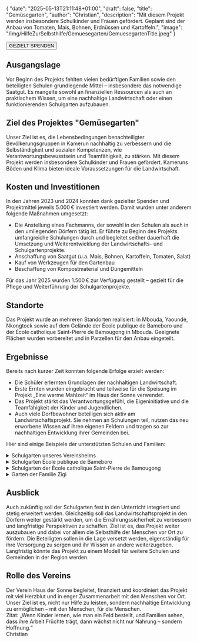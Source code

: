 {
    "date": "2025-05-13T21:11:48+01:00",
    "draft": false,
    "title": "Gemüsegarten",
    "author": "Christian",
    "description": "Mit diesem Projekt werden insbesondere Schulkinder und Frauen gefördert. Geplant sind der Anbau von Tomaten, Mais, Bohnen, Erdnüssen und Kartoffeln.",
    "image": "/img/HilfeZurSelbsthilfe/Gemuesegarten/GemuesegartenTitle.jpeg"
}
<div class="div-gezielt-spenden">
    <button class="button-gezielt-spenden" id="button-gezielt-spenden">GEZIELT SPENDEN</button>
</div>

## Ausgangslage
Vor Beginn des Projekts fehlten vielen bedürftigen Familien sowie den beteiligten Schulen grundlegende Mittel – insbesondere das notwendige Saatgut. Es mangelte sowohl an finanziellen Ressourcen als auch an praktischem Wissen, um eine nachhaltige Landwirtschaft oder einen funktionierenden Schulgarten aufzubauen.

## Ziel des Projektes \"Gemüsegarten\"
Unser Ziel ist es, die Lebensbedingungen benachteiligter Bevölkerungsgruppen in Kamerun nachhaltig zu verbessern und die Selbständigkeit und sozialen Kompetenzen, wie Verantwortungsbewusstsein und Teamfähigkeit, zu stärken. Mit diesem Projekt werden insbesondere Schulkinder und Frauen gefördert.
Kameruns Böden und Klima bieten ideale Voraussetzungen für die Landwirtschaft. 

## Kosten und Investitionen
In den Jahren 2023 und 2024 konnten dank gezielter Spenden und Projektmittel jeweils 5.000 € investiert werden. Damit wurden unter anderem folgende Maßnahmen umgesetzt:
- Die Anstellung eines Fachmanns, der sowohl in den Schulen als auch in den umliegenden Dörfern tätig ist. Er führte zu Beginn des Projekts umfangreiche Schulungen durch und begleitet seither dauerhaft die Umsetzung und Weiterentwicklung der Landwirtschafts- und Schulgartenprojekte.
- Anschaffung von Saatgut (u.a. Mais, Bohnen, Kartoffeln, Tomaten, Salat)
- Kauf von Werkzeugen für den Gartenbau
- Beschaffung von Kompostmaterial und Düngemitteln

Für das Jahr 2025 wurden 1.500 € zur Verfügung gestellt – gezielt für die Pflege und Weiterführung der Schulgartenprojekte.

## Standorte
Das Projekt wurde an mehreren Standorten realisiert: in Mbouda, Yaoundé, Nkongtock sowie auf dem Gelände der École publique de Bameboro und der École catholique Saint-Pierre de Bamougong in Mbouda. Geeignete Flächen wurden vorbereitet und in Parzellen für den Anbau eingeteilt.

## Ergebnisse
Bereits nach kurzer Zeit konnten folgende Erfolge erzielt werden:
- Die Schüler erlernten Grundlagen der nachhaltigen Landwirtschaft.
- Erste Ernten wurden eingebracht und teilweise für die Speisung im Projekt „Eine warme Mahlzeit“ im Haus der Sonne verwendet.
- Das Projekt stärkt das Verantwortungsgefühl, die Eigeninitiative und die Teamfähigkeit der Kinder und Jugendlichen.
- Auch viele Dorfbewohner beteiligen sich aktiv am Landwirtschaftsprojekt. Sie nehmen an Schulungen teil, nutzen das neu erworbene Wissen auf ihren eigenen Feldern und tragen so zur nachhaltigen Entwicklung ihrer Gemeinden bei.  

Hier sind einige Beispiele der unterstützten Schulen und Familien:
<details>
    <summary class="combobox-summary">Schulgarten unseres Vereinsheims</summary>
    <div class="combobox-details">   
      <h3>Standort</h3>
      Der Garten liegt direkt an unserem Vereinsheim, hier sieht man nochmals die genaue Lage:
      <div class="flexpictures">
        <input type="checkbox" id="expand-image1" />
        <label for="expand-image1">
          <img class="img-flexpictures-width" src="/img/HilfeZurSelbsthilfe/Gemuesegarten/Vereinsheim/GeographischeLage_Kamerun.png#imagemd" alt="Geographische Lage" />
        </label>
        <br>
        <input type="checkbox" id="expand-image2" />
        <label for="expand-image2">
          <img class="img-flexpictures-width" src="/img/HilfeZurSelbsthilfe/Gemuesegarten/Vereinsheim/GeographischeLage_Details.png#imagemd" alt="Geographische Lage - Details" />
        </label>
      </div>
      <br>
      <h3>Fortführung des Projekts 2025</h3>
      Bei meinen Besuchen konnte ich sehen, mit wie viel Ernsthaftigkeit und Engagement die Familien mitarbeiten. Sie sehen die Gärten nicht nur als Nahrungsquelle, sondern als Chance für Selbstversorgung, Bildung und Zukunft. Die Bilder zeigen unseren Schulgarten 2025. 
      <div class="swiper-container swiper-container-landscape">
        <div class="swiper-wrapper">
          <div class="swiper-slide">
              <img src="/img/HilfeZurSelbsthilfe/Gemuesegarten/Vereinsheim/2025/Schulgarten (1).jpg" alt="Bild 1" class="img-combobox"  />
          </div>
          <div class="swiper-slide">
              <img src="/img/HilfeZurSelbsthilfe/Gemuesegarten/Vereinsheim/2025/Schulgarten (1).jpeg" alt="Bild 2" class="img-combobox"  />
          </div>
          <div class="swiper-slide">
              <img src="/img/HilfeZurSelbsthilfe/Gemuesegarten/Vereinsheim/2025/Schulgarten (2).jpeg" alt="Bild 3" class="img-combobox"  />
          </div>
          <div class="swiper-slide">
              <img src="/img/HilfeZurSelbsthilfe/Gemuesegarten/Vereinsheim/2025/Schulgarten (3).jpeg" alt="Bild 4" class="img-combobox"  />
          </div>
        </div>
        <!-- Navigation -->
        <div class="swiper-button-prev"></div>
        <div class="swiper-button-next"></div>
        <div class="swiper-pagination"></div>
      </div>
      <p class="img-caption">Bilder 2025, der Garten unseres Vereinsheims</p>
      <br>
    </div>
</details>
<details>
    <summary class="combobox-summary">Schulgarten École publique de Bameboro</summary>
    <div class="combobox-details">   
      <h3>Standort</h3>
      Die geographische Lage ist in den nachfolgenden Bildern zu sehen:
      <div class="flexpictures">
        <input type="checkbox" id="expand-image1" />
        <label for="expand-image1">
          <img class="img-flexpictures-width" src="/img/HilfeZurSelbsthilfe/Gemuesegarten/Bameboro/GeographischeLage_Kamerun.png#imagemd" alt="Geographische Lage" />
        </label>
        <br>
        <input type="checkbox" id="expand-image2" />
        <label for="expand-image2">
          <img class="img-flexpictures-width" src="/img/HilfeZurSelbsthilfe/Gemuesegarten/Bameboro/GeographischeLage_Details.png#imagemd" alt="Geographische Lage - Details" />
        </label>
      </div>
      <br>
      <h3>Projekt 2023/2024</h3>
      Die Bilder zeigen, wie der Schulgarten bepflanzt wird. 
      <div class="swiper-container swiper-container-landscape">
        <div class="swiper-wrapper">
          <div class="swiper-slide">
              <img src="/img/HilfeZurSelbsthilfe/Gemuesegarten/Bameboro/2024/Schulgarten (1).jpeg" alt="Bild 1" class="img-combobox"  />
          </div>
        </div>
        <!-- Navigation -->
        <div class="swiper-button-prev"></div>
        <div class="swiper-button-next"></div>
        <div class="swiper-pagination"></div>
      </div>
      <p class="img-caption">Bilder 2023/2024, Schule École publique de Bameboro</p>
      <h3>Fortführung des Projekts 2025</h3>
      Die Bilder zeigen den Schulgarten 2025. 
      <div class="swiper-container swiper-container-portrait">
        <div class="swiper-wrapper">
          <div class="swiper-slide">
              <img src="/img/HilfeZurSelbsthilfe/Gemuesegarten/Bameboro/2025/Schulgarten (1).jpg" alt="Bild 1" class="img-combobox"  />
          </div>
          <div class="swiper-slide">
              <img src="/img/HilfeZurSelbsthilfe/Gemuesegarten/Bameboro/2025/Schulgarten (1).jpeg" alt="Bild 1" class="img-combobox"  />
          </div>
          <div class="swiper-slide">
              <img src="/img/HilfeZurSelbsthilfe/Gemuesegarten/Bameboro/2025/Schulgarten (2).jpeg" alt="Bild 1" class="img-combobox"  />
          </div>
          <div class="swiper-slide">
              <img src="/img/HilfeZurSelbsthilfe/Gemuesegarten/Bameboro/2025/Schulgarten (3).jpeg" alt="Bild 1" class="img-combobox"  />
          </div>
        </div>
        <!-- Navigation -->
        <div class="swiper-button-prev"></div>
        <div class="swiper-button-next"></div>
        <div class="swiper-pagination"></div>
      </div>
      <p class="img-caption">Bilder 2025, Schule École publique de Bameboro</p>
      <br>
    </div>
</details>
<details>
    <summary class="combobox-summary">Schulgarten der École catholique Saint-Pierre de Bamougong</summary>
    <div class="combobox-details">   
      <h3>Standort</h3>
      Die geographische Lage ist in den nachfolgenden Bildern zu sehen:
      <div class="flexpictures">
        <input type="checkbox" id="expand-image1" />
        <label for="expand-image1">
          <img class="img-flexpictures-width" src="/img/HilfeZurSelbsthilfe/Gemuesegarten/EcoleCatholiqueStPierre/GeographischeLage_Kamerun.png#imagemd" alt="Geographische Lage" />
        </label>
        <br>
        <input type="checkbox" id="expand-image2" />
        <label for="expand-image2">
          <img class="img-flexpictures-width" src="/img/HilfeZurSelbsthilfe/Gemuesegarten/EcoleCatholiqueStPierre/GeographischeLage_Details.png#imagemd" alt="Geographische Lage - Details" />
        </label>
      </div>
      <br>
      <h3>Fortführung des Projekts 2025</h3>
      Die Bilder zeigen den Schulgarten 2025. 
      <div class="swiper-container swiper-container-portrait">
        <div class="swiper-wrapper">
          <div class="swiper-slide">
              <img src="/img/HilfeZurSelbsthilfe/Gemuesegarten/EcoleCatholiqueStPierre/2025/Schulgarten (1).jpg" alt="Bild 1" class="img-combobox"  />
          </div>
          <div class="swiper-slide">
              <img src="/img/HilfeZurSelbsthilfe/Gemuesegarten/EcoleCatholiqueStPierre/2025/Schulgarten (2).jpg" alt="Bild 2" class="img-combobox"  />
          </div>
          <div class="swiper-slide">
              <img src="/img/HilfeZurSelbsthilfe/Gemuesegarten/EcoleCatholiqueStPierre/2025/Schulgarten (3).jpg" alt="Bild 3" class="img-combobox"  />
          </div>
          <div class="swiper-slide">
              <img src="/img/HilfeZurSelbsthilfe/Gemuesegarten/EcoleCatholiqueStPierre/2025/Schulgarten (4).jpg" alt="Bild 4" class="img-combobox"  />
          </div>
          <div class="swiper-slide">
              <img src="/img/HilfeZurSelbsthilfe/Gemuesegarten/EcoleCatholiqueStPierre/2025/Schulgarten (1).jpeg" alt="Bild 5" class="img-combobox"  />
          </div>
          <div class="swiper-slide">
              <img src="/img/HilfeZurSelbsthilfe/Gemuesegarten/EcoleCatholiqueStPierre/2025/Schulgarten (2).jpeg" alt="Bild 6" class="img-combobox"  />
          </div>
          <div class="swiper-slide">
              <img src="/img/HilfeZurSelbsthilfe/Gemuesegarten/EcoleCatholiqueStPierre/2025/Schulgarten (3).jpeg" alt="Bild 7" class="img-combobox"  />
          </div>
          <div class="swiper-slide">
              <img src="/img/HilfeZurSelbsthilfe/Gemuesegarten/EcoleCatholiqueStPierre/2025/Schulgarten (4).jpeg" alt="Bild 8" class="img-combobox"  />
          </div>
          <div class="swiper-slide">
              <img src="/img/HilfeZurSelbsthilfe/Gemuesegarten/EcoleCatholiqueStPierre/2025/Schulgarten (5).jpeg" alt="Bild 9" class="img-combobox"  />
          </div>
          <div class="swiper-slide">
              <img src="/img/HilfeZurSelbsthilfe/Gemuesegarten/EcoleCatholiqueStPierre/2025/Schulgarten (6).jpeg" alt="Bild 10" class="img-combobox"  />
          </div>
          <div class="swiper-slide">
              <img src="/img/HilfeZurSelbsthilfe/Gemuesegarten/EcoleCatholiqueStPierre/2025/Schulgarten (7).jpeg" alt="Bild 11" class="img-combobox"  />
          </div>
          <div class="swiper-slide">
              <img src="/img/HilfeZurSelbsthilfe/Gemuesegarten/EcoleCatholiqueStPierre/2025/Schulgarten (8).jpeg" alt="Bild 12" class="img-combobox"  />
          </div>
        </div>
        <!-- Navigation -->
        <div class="swiper-button-prev"></div>
        <div class="swiper-button-next"></div>
        <div class="swiper-pagination"></div>
      </div>
      <p class="img-caption">Bilder 2025, Schule École catholique Saint-Pierre de Bamougong</p>
      <br>
    </div>
</details>
<details>
    <summary class="combobox-summary">Garten der Familie Zigi</summary>
    <div class="combobox-details"> 
      Eine bedürftige Familie, die wir mit der Finanzierung eines Gemüsegartens unterstützen. Sie bauen hauptsächlich Mais, Bohnen und Kartoffeln an. Die Bilder zeigen deutlich, dass diese Grundnahrungsmittel die Basis ihrer Selbstversorgung bilden.  
      Durch unsere Hilfe können sie ihren Anbau verbessern, ihre Erträge steigern und damit ihre Ernährung nachhaltig sichern.  
      Auf den Bildern erkennt man auch, dass die Familie dünne Maiskolben in weißen Säcken lagert – ein Ergebnis unserer finanziellen Unterstützung in den vergangenen Jahren. Ohne diese Hilfe hätten sie ihre Ernte kaum sichern können. So tragen wir dazu bei, ihre Ernährung und ihr Überleben nachhaltig zu sichern.
      <h3>Standort</h3>
      Die geographische Lage ist in den nachfolgenden Bildern zu sehen:
      <div class="flexpictures">
        <input type="checkbox" id="expand-image1" />
        <label for="expand-image1">
          <img class="img-flexpictures-width" src="/img/HilfeZurSelbsthilfe/Gemuesegarten/FamilieZigi/GeographischeLage_Kamerun.png#imagemd" alt="Geographische Lage" />
        </label>
        <br>
        <input type="checkbox" id="expand-image2" />
        <label for="expand-image2">
          <img class="img-flexpictures-width" src="/img/HilfeZurSelbsthilfe/Gemuesegarten/FamilieZigi/GeographischeLage_Details.png#imagemd" alt="Geographische Lage - Details" />
        </label>
      </div>
      <br>
      <h3>Fortführung des Projekts 2025</h3>
      Die Bilder zeigen den Garten der Familie Zigi 2025. 
      <div class="swiper-container swiper-container-portrait">
        <div class="swiper-wrapper">
          <div class="swiper-slide">
              <img src="/img/HilfeZurSelbsthilfe/Gemuesegarten/FamilieZigi/2025/Garten (1).jpg" alt="Bild 1" class="img-combobox"  />
          </div>
          <div class="swiper-slide">
              <img src="/img/HilfeZurSelbsthilfe/Gemuesegarten/FamilieZigi/2025/Garten (1).jpeg" alt="Bild 2" class="img-combobox"  />
          </div>
          <div class="swiper-slide">
              <img src="/img/HilfeZurSelbsthilfe/Gemuesegarten/FamilieZigi/2025/Garten (2).jpeg" alt="Bild 3" class="img-combobox"  />
          </div>
        </div>
        <!-- Navigation -->
        <div class="swiper-button-prev"></div>
        <div class="swiper-button-next"></div>
        <div class="swiper-pagination"></div>
      </div>
      <p class="img-caption">Bilder 2025, Garten der Familie Zigi</p>
      <br>
    </div>
</details>

## Ausblick
Auch zukünftig soll der Schulgarten fest in den Unterricht integriert und stetig erweitert werden. Gleichzeitig soll das Landwirtschaftsprojekt in den Dörfern weiter gestärkt werden, um die Ernährungssicherheit zu verbessern und langfristige Perspektiven zu schaffen. Ziel ist es, das Projekt weiter auszubauen und dabei vor allem die Selbsthilfe der Menschen vor Ort zu fördern. Die Beteiligten sollen in die Lage versetzt werden, eigenständig für ihre Versorgung zu sorgen und ihr Wissen an andere weiterzugeben.  
Langfristig könnte das Projekt zu einem Modell für weitere Schulen und Gemeinden in der Region werden.

## Rolle des Vereins
Der Verein Haus der Sonne begleitet, finanziert und koordiniert das Projekt mit viel Herzblut und in enger Zusammenarbeit mit den Menschen vor Ort. Unser Ziel ist es, nicht nur Hilfe zu leisten, sondern nachhaltige Entwicklung zu ermöglichen – mit den Menschen, für die Menschen.  
Zitat:
„Wenn Kinder lernen, wie man ein Feld bestellt, und Familien sehen, dass ihre Arbeit Früchte trägt, dann wächst nicht nur Nahrung – sondern Hoffnung.“  
Christian  
<br>
<script>
  // const container = document.querySelector('.combobox-details');
  // const containerWidth = container.clientWidth - 20;
  const imgElements = document.querySelectorAll('.swiper-container');
  imgElements.forEach((img) => {
    img.style.width = `90%`; //`${containerWidth}px`;
  });
  const captionElements = document.querySelectorAll('.img-caption');
  captionElements.forEach((caption) => {
    caption.style.width = `90%`; //`${containerWidth}px`;
  });
  document.addEventListener("DOMContentLoaded", () => {
      let baseUrl = document.querySelector("meta[name='baseurl']").content;
      let siteLanguage = document.querySelector("meta[name='siteLanguage']").content;
      document.getElementById("button-gezielt-spenden").onclick = () => {
          window.location.href = `${baseUrl}/${siteLanguage}/Helfen/gezieltSpenden`;
      };
  });
</script>
